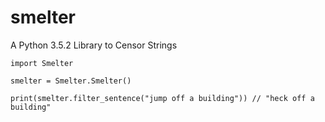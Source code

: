 # smelter
A Python 3.5.2 Library to Censor Strings

`import Smelter`

`smelter = Smelter.Smelter()`

`print(smelter.filter_sentence("jump off a building")) // "heck off a building"`

